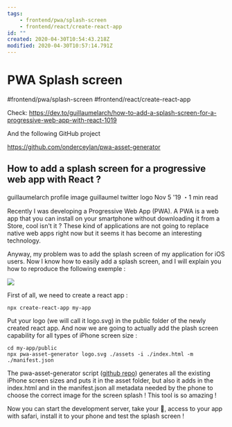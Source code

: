 ```yaml
---
tags:
    - frontend/pwa/splash-screen
    - frontend/react/create-react-app
id: ""
created: 2020-04-30T10:54:43.218Z
modified: 2020-04-30T10:57:14.791Z
---
```

# PWA Splash screen
#frontend/pwa/splash-screen #frontend/react/create-react-app 

Check: https://dev.to/guillaumelarch/how-to-add-a-splash-screen-for-a-progressive-web-app-with-react-1019

And the following GitHub project

https://github.com/onderceylan/pwa-asset-generator

## How to add a splash screen for a progressive web app with React ?
guillaumelarch profile image guillaumel twitter logo Nov 5 '19 ・1 min read  

Recently I was developing a Progressive Web App (PWA). A PWA is a web app that you can install on your smartphone without downloading it from a Store, cool isn't it ? These kind of applications are not going to replace native web apps right now but it seems it has become an interesting technology.

Anyway, my problem was to add the splash screen of my application for iOS users. Now I know how to easily add a splash screen, and I will explain you how to reproduce the following exemple :

![](https://res.cloudinary.com/practicaldev/image/fetch/s--tYq43i4K--/c_limit%2Cf_auto%2Cfl_progressive%2Cq_66%2Cw_880/https://thepracticaldev.s3.amazonaws.com/i/v57xrih2cs4dju1ev53c.gif)


First of all, we need to create a react app :

```
npx create-react-app my-app
```

Put your logo (we will call it logo.svg) in the public folder of the newly created react app. And now we are going to actually add the plash screen capability for all types of iPhone screen size :

```
cd my-app/public 
npx pwa-asset-generator logo.svg ./assets -i ./index.html -m ./manifest.json
```

The pwa-asset-generator script ([github repo](https://github.com/onderceylan/pwa-asset-generator)) generates all the existing iPhone screen sizes and puts it in the asset folder, but also it adds in the index.html and in the manifest.json all metadata needed by the phone to choose the correct image for the screen splash ! This tool is so amazing !

Now you can start the development server, take your 📱, access to your app with safari, install it to your phone and test the splash screen !
